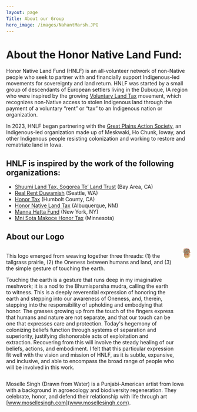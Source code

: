 ```yaml
---
layout: page
Title: About our Group
hero_image: /images/NahantMarsh.JPG
---
```


# About the Honor Native Land Fund: 

Honor Native Land Fund (HNLF) is an all-volunteer network of non-Native people who seek to partner with and financially support Indigenous-led movements for sovereignty and land return. HNLF was started by a small group of descendants of European settlers living in the Dubuque, IA region who were inspired by the growing [Voluntary Land Tax][1] movement, which recognizes non-Native access to stolen Indigenous land through the payment of a voluntary “rent” or “tax” to an Indigenous nation or organization. 

In 2023, HNLF began partnering with the [Great Plains Action Society][2], an Indigenous-led organization made up of Meskwaki, Ho Chunk, Ioway, and other Indigenous people resisting colonization and working to restore and rematriate land in Iowa. 

## HNLF is inspired by the work of the following organizations:

- [Shuumi Land Tax, Sogorea Te’ Land Trust](https://sogoreate-landtrust.org/shuumi-land-tax/) (Bay Area, CA)
- [Real Rent Duwamish](https://www.realrentduwamish.org/) (Seattle, WA)
- [Honor Tax](http://www.honortax.org/) (Humbolt County, CA)
- [Honor Native Land Tax](https://www.honornativelandtax.org/) (Albuquerque, NM)
- [Manna Hatta Fund](https://mannahattafund.org/) (New York, NY)
- [Mni Sota Makoce Honor Tax](https://www.mnhonortax.org/) (Minnesota)

## About our Logo

<div class="columns is-vcentered">
  <div class="column">
    <p>This logo emerged from weaving together three threads: (1) the tallgrass prairie, (2) the Oneness between humans and land, and (3) the simple gesture of touching the earth.</p>
    <p>
Touching the earth is a gesture that runs deep in my imaginative meshwork; it is a nod to the Bhumisparsha mudra, calling the earth to witness. This is a deeply reverential expression of honoring the earth and stepping into our awareness of Oneness, and, therein, stepping into the responsibility of upholding and embodying that honor. The grasses growing up from the touch of the fingers express that humans and nature are not separate, and that our touch can be one that expresses care and protection. Today's hegemony of colonizing beliefs function through systems of separation and superiority, justifying dishonorable acts of exploitation and extraction. Recovering from this will involve the steady healing of our beliefs, actions, and embodiment. I felt that this particular expression fit well with the vision and mission of HNLF, as it is subtle, expansive, and inclusive, and able to encompass the broad range of people who will be involved in this work. </p>
  </div>
  <div class="column">
    <img src="/images/HNLF Logo Small.png">
    
  </div>  
</div>

Moselle Singh (Drawn from Water) is a Punjabi-American artist from Iowa with a background in agroecology and biodiversity regeneration. They celebrate, honor, and defend their relationship with life through art [www.mosellesingh.com](www.mosellesingh.com).

[1]: https://nativegov.org/news/voluntary-land-taxes/
[2]: https://www.greatplainsaction.org/

